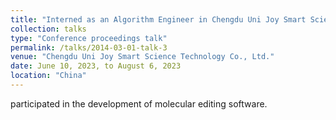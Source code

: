 ```yaml
---
title: "Interned as an Algorithm Engineer in Chengdu Uni Joy Smart Science Technology Co., Ltd."
collection: talks
type: "Conference proceedings talk"
permalink: /talks/2014-03-01-talk-3
venue: "Chengdu Uni Joy Smart Science Technology Co., Ltd."
date: June 10, 2023, to August 6, 2023
location: "China"
---
```


participated in the development of molecular editing software.
